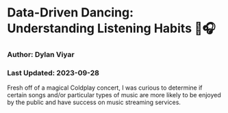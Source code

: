 # Data-Driven Dancing: Understanding Listening Habits 🎵🎧
### Author: Dylan Viyar
### Last Updated: 2023-09-28

Fresh off of a magical Coldplay concert, I was curious to determine if certain songs and/or particular types of music are more likely to be enjoyed by the public and have success on music streaming services.

